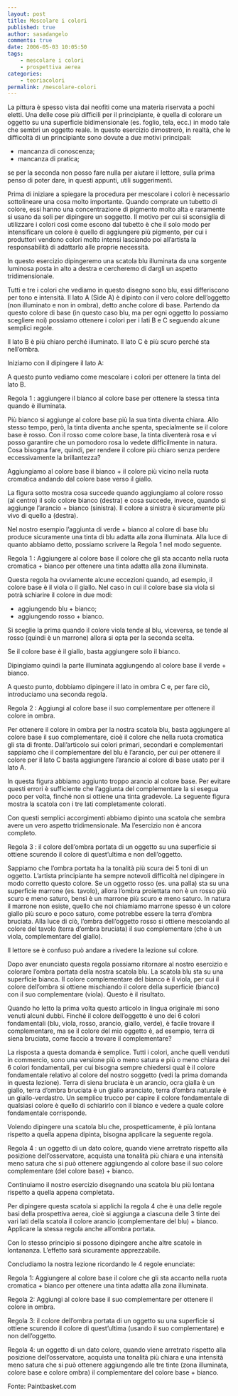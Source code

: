 ```yaml
---
layout: post
title: Mescolare i colori
published: true
author: sasadangelo
comments: true
date: 2006-05-03 10:05:50
tags:
    - mescolare i colori
    - prospettiva aerea
categories:
    - teoriacolori
permalink: /mescolare-colori
---
```




  La pittura è spesso vista dai neofiti come una materia riservata a pochi eletti. Una delle cose più difficili per il principiante, è quella di colorare un oggetto su una superficie bidimensionale (es. foglio, tela, ecc.) in modo tale che sembri un oggetto reale. In questo esercizio dimostrerò, in realtà, che le difficoltà di un principiante sono dovute a due motivi principali:




  * mancanza di conoscenza;
  * mancanza di pratica;


  se per la seconda non posso fare nulla per aiutare il lettore, sulla prima penso di poter dare, in questi appunti, utili suggerimenti.



  Prima di iniziare a spiegare la procedura per mescolare i colori è necessario sottolineare una cosa molto importante. Quando comprate un tubetto di colore, essi hanno una concentrazione di pigmento molto alta e raramente si usano da soli per dipingere un soggetto. Il motivo per cui si sconsiglia di utilizzare i colori così come escono dal tubetto è che il solo modo per intensificare un colore è quello di aggiungere più pigmento, per cui i produttori vendono colori molto intensi lasciando poi all&#8217;artista la responsabilità di adattarlo alle proprie necessità.


In questo esercizio dipingeremo una scatola blu illuminata da una sorgente luminosa posta in alto a destra e cercheremo di dargli un aspetto tridimensionale.


  



  Tutti e tre i colori che vediamo in questo disegno sono blu, essi differiscono per tono e intensità. Il lato A (Side A) è dipinto con il vero colore dell&#8217;oggetto (non illuminato e non in ombra), detto anche colore di base. Partendo da questo colore di base (in questo caso blu, ma per ogni oggetto lo possiamo scegliere noi) possiamo ottenere i colori per i lati B e C seguendo alcune semplici regole.



  Il lato B è più chiaro perché illuminato. Il lato C è più scuro perché sta nell&#8217;ombra.



  Iniziamo con il dipingere il lato A:



  



  A questo punto vediamo come mescolare i colori per ottenere la tinta del lato B.



  Regola 1 : aggiungere il bianco al colore base per ottenere la stessa tinta quando è illuminata.



  Più bianco si aggiunge al colore base più la sua tinta diventa chiara. Allo stesso tempo, però, la tinta diventa anche spenta, specialmente se il colore base è rosso. Con il rosso come colore base, la tinta diventerà rosa e vi posso garantire che un pomodoro rosa lo vedete difficilmente in natura. Cosa bisogna fare, quindi, per rendere il colore più chiaro senza perdere eccessivamente la brillantezza?



  Aggiungiamo al colore base il bianco + il colore più vicino nella ruota cromatica andando dal colore base verso il giallo.



  



  La figura sotto mostra cosa succede quando aggiungiamo al colore rosso (al centro) il solo colore bianco (destra) e cosa succede, invece, quando si aggiunge l&#8217;arancio + bianco (sinistra). Il colore a sinistra è sicuramente più vivo di quello a (destra).



  



  Nel nostro esempio l&#8217;aggiunta di verde + bianco al colore di base blu produce sicuramente una tinta di blu adatta alla zona illuminata. Alla luce di quanto abbiamo detto, possiamo scrivere la Regola 1 nel modo seguente.



  Regola 1 : Aggiungere al colore base il colore che gli sta accanto nella ruota cromatica + bianco per ottenere una tinta adatta alla zona illuminata.



  Questa regola ha ovviamente alcune eccezioni quando, ad esempio, il colore base è il viola o il giallo. Nel caso in cui il colore base sia viola si potrà schiarire il colore in due modi:


  * aggiungendo blu + bianco;
  * aggiungendo rosso + bianco.


  Si sceglie la prima quando il colore viola tende al blu, viceversa, se tende al rosso (quindi è un marrone) allora si opta per la seconda scelta.



  Se il colore base è il giallo, basta aggiungere solo il bianco.



  Dipingiamo quindi la parte illuminata aggiungendo al colore base il verde + bianco.



  



  A questo punto, dobbiamo dipingere il lato in ombra C e, per fare ciò, introduciamo una seconda regola.



  Regola 2 : Aggiungi al colore base il suo complementare per ottenere il colore in ombra.



  Per ottenere il colore in ombra per la nostra scatola blu, basta aggiungere al colore base il suo complementare, cioè il colore che nella ruota cromatica gli sta di fronte. Dall&#8217;articolo sui colori primari, secondari e complementari sappiamo che il complementare del blu è l&#8217;arancio, per cui per ottenere il colore per il lato C basta aggiungere l&#8217;arancio al colore di base usato per il lato A.



  



  In questa figura abbiamo aggiunto troppo arancio al colore base. Per evitare questi errori è sufficiente che l&#8217;aggiunta del complementare la si esegua poco per volta, finché non si ottiene una tinta gradevole. La seguente figura mostra la scatola con i tre lati completamente colorati.



  



  Con questi semplici accorgimenti abbiamo dipinto una scatola che sembra avere un vero aspetto tridimensionale. Ma l&#8217;esercizio non è ancora completo.



  Regola 3 : il colore dell&#8217;ombra portata di un oggetto su una superficie si ottiene scurendo il colore di quest&#8217;ultima e non dell&#8217;oggetto.



  Sappiamo che l&#8217;ombra portata ha la tonalità più scura dei 5 toni di un oggetto. L&#8217;artista principiante ha sempre notevoli difficoltà nel dipingere in modo corretto questo colore. Se un oggetto rosso (es. una palla) sta su una superficie marrone (es. tavolo), allora l&#8217;ombra proiettata non è un rosso più scuro e meno saturo, bensì è un marrone più scuro e meno saturo. In natura il marrone non esiste, quello che noi chiamiamo marrone spesso è un colore giallo più scuro e poco saturo, come potrebbe essere la terra d&#8217;ombra bruciata. Alla luce di ciò, l&#8217;ombra dell&#8217;oggetto rosso si ottiene mescolando al colore del tavolo (terra d&#8217;ombra bruciata) il suo complementare (che è un viola, complementare del giallo).



  Il lettore se è confuso può andare a rivedere la lezione sul colore.



  Dopo aver enunciato questa regola possiamo ritornare al nostro esercizio e colorare l&#8217;ombra portata della nostra scatola blu. La scatola blu sta su una superficie bianca. Il colore complementare del bianco è il viola, per cui il colore dell&#8217;ombra si ottiene mischiando il colore della superficie (bianco) con il suo complementare (viola). Questo è il risultato.



  



  Quando ho letto la prima volta questo articolo in lingua originale mi sono venuti alcuni dubbi. Finché il colore dell&#8217;oggetto è uno dei 6 colori fondamentali (blu, viola, rosso, arancio, giallo, verde), è facile trovare il complementare, ma se il colore del mio oggetto è, ad esempio, terra di siena bruciata, come faccio a trovare il complementare?



  La risposta a questa domanda è semplice. Tutti i colori, anche quelli venduti in commercio, sono una versione più o meno satura e più o meno chiara dei 6 colori fondamentali, per cui bisogna sempre chiedersi qual è il colore fondamentale relativo al colore del nostro soggetto (vedi la prima domanda in questa lezione). Terra di siena bruciata è un arancio, ocra gialla è un giallo, terra d&#8217;ombra bruciata è un giallo aranciato, terra d&#8217;ombra naturale è un giallo-verdastro. Un semplice trucco per capire il colore fondamentale di qualsiasi colore è quello di schiarirlo con il bianco e vedere a quale colore fondamentale corrisponde.



  Volendo dipingere una scatola blu che, prospetticamente, è più lontana rispetto a quella appena dipinta, bisogna applicare la seguente regola.



  Regola 4 : un oggetto di un dato colore, quando viene arretrato rispetto alla posizione dell&#8217;osservatore, acquista una tonalità più chiara e una intensità meno satura che si può ottenere aggiungendo al colore base il suo colore complementare (del colore base) + bianco.



  Continuiamo il nostro esercizio disegnando una scatola blu più lontana rispetto a quella appena completata.



  



  Per dipingere questa scatola si applichi la regola 4 che è una delle regole basi della prospettiva aerea, cioè si aggiunga a ciascuna delle 3 tinte dei vari lati della scatola il colore arancio (complementare del blu) + bianco. Applicare la stessa regola anche all&#8217;ombra portata.



  



  Con lo stesso principio si possono dipingere anche altre scatole in lontananza. L&#8217;effetto sarà sicuramente apprezzabile.





  Concludiamo la nostra lezione ricordando le 4 regole enunciate:



  Regola 1: Aggiungere al colore base il colore che gli sta accanto nella ruota cromatica + bianco per ottenere una tinta adatta alla zona illuminata.



  Regola 2: Aggiungi al colore base il suo complementare per ottenere il colore in ombra.



  Regola 3: il colore dell&#8217;ombra portata di un oggetto su una superficie si ottiene scurendo il colore di quest&#8217;ultima (usando il suo complementare) e non dell&#8217;oggetto.



  Regola 4: un oggetto di un dato colore, quando viene arretrato rispetto alla posizione dell&#8217;osservatore, acquista una tonalità più chiara e una intensità meno satura che si può ottenere aggiungendo alle tre tinte (zona illuminata, colore base e colore ombra) il complementare del colore base + bianco.



  Fonte: Paintbasket.com
